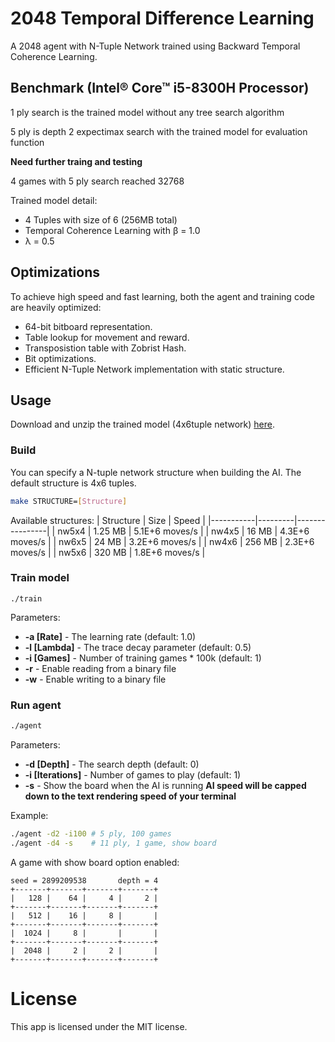 # 2048 Temporal Difference Learning
 A 2048 agent with N-Tuple Network trained using Backward Temporal Coherence Learning.
 
## Benchmark (Intel® Core™ i5-8300H Processor)
1 ply search is the trained model without any tree search algorithm
 
5 ply is depth 2 expectimax search with the trained model for evaluation function

**Need further traing and testing**

[//]: # (| Depth | Games | Scores | % 16384 | % 8192 | % 4096 | Moves/s |)
[//]: # (|-------|-------|--------|---------|--------|--------|---------|)
[//]: # (| 1 ply | 10000 | 221758 | 51.68   | 86.94  | 96.26  | 1737604 |)
[//]: # (| 5 ply | 1000  | 322862 | 91.7    | 99.3   | 99.8   | 7301    |)

4 games with 5 ply search reached 32768

Trained model detail:

 - 4 Tuples with size of 6 (256MB total)
 - Temporal Coherence Learning with β = 1.0
 - λ = 0.5

## Optimizations
 To achieve high speed and fast learning, both the agent and training code are heavily optimized:
 
 - 64-bit bitboard representation.
 - Table lookup for movement and reward.
 - Transposistion table with Zobrist Hash.
 - Bit optimizations.
 - Efficient N-Tuple Network implementation with static structure.
 
## Usage

Download and unzip the trained model (4x6tuple network) [here](../../releases/latest).

### Build

You can specify a N-tuple network structure when building the AI. The default structure is 4x6 tuples.

```sh
make STRUCTURE=[Structure]
```

Available structures:
| Structure | Size    | Speed          |
|-----------|---------|----------------|
| nw5x4     | 1.25 MB | 5.1E+6 moves/s |
| nw4x5     | 16 MB   | 4.3E+6 moves/s |
| nw6x5     | 24 MB   | 3.2E+6 moves/s |
| nw4x6     | 256 MB  | 2.3E+6 moves/s |
| nw5x6     | 320 MB  | 1.8E+6 moves/s |

### Train model

```
./train
```
Parameters:
 + **-a [Rate]** - The learning rate (default: 1.0)
 + **-l [Lambda]** - The trace decay parameter (default: 0.5)
 + **-i [Games]** - Number of training games * 100k (default: 1)
 + **-r** - Enable reading from a binary file
 + **-w** - Enable writing to a binary file
 
### Run agent

```sh
./agent
```
Parameters:
 
 + **-d [Depth]** - The search depth (default: 0)
 + **-i [Iterations]** - Number of games to play (default: 1)
 + **-s** - Show the board when the AI is running **AI speed will be capped down to the text rendering speed of your terminal**
  
Example:

```sh
./agent -d2 -i100 # 5 ply, 100 games
./agent -d4 -s    # 11 ply, 1 game, show board 	
```

A game with show board option enabled:

```
seed = 2899209538       depth = 4
+-------+-------+-------+-------+
|   128 |    64 |     4 |     2 |
+-------+-------+-------+-------+
|   512 |    16 |     8 |       |
+-------+-------+-------+-------+
|  1024 |     8 |       |       |
+-------+-------+-------+-------+
|  2048 |     2 |     2 |       |
+-------+-------+-------+-------+
```

# License
 This app is licensed under the MIT license.
